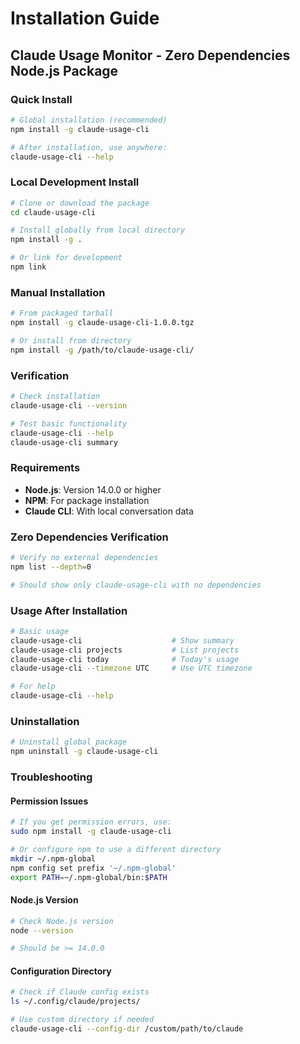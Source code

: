 # Installation Guide

## Claude Usage Monitor - Zero Dependencies Node.js Package

### Quick Install

```bash
# Global installation (recommended)
npm install -g claude-usage-cli

# After installation, use anywhere:
claude-usage-cli --help
```

### Local Development Install

```bash
# Clone or download the package
cd claude-usage-cli

# Install globally from local directory
npm install -g .

# Or link for development
npm link
```

### Manual Installation

```bash
# From packaged tarball
npm install -g claude-usage-cli-1.0.0.tgz

# Or install from directory
npm install -g /path/to/claude-usage-cli/
```

### Verification

```bash
# Check installation
claude-usage-cli --version

# Test basic functionality
claude-usage-cli --help
claude-usage-cli summary
```

### Requirements

- **Node.js**: Version 14.0.0 or higher
- **NPM**: For package installation
- **Claude CLI**: With local conversation data

### Zero Dependencies Verification

```bash
# Verify no external dependencies
npm list --depth=0

# Should show only claude-usage-cli with no dependencies
```

### Usage After Installation

```bash
# Basic usage
claude-usage-cli                    # Show summary
claude-usage-cli projects           # List projects
claude-usage-cli today              # Today's usage
claude-usage-cli --timezone UTC     # Use UTC timezone

# For help
claude-usage-cli --help
```

### Uninstallation

```bash
# Uninstall global package
npm uninstall -g claude-usage-cli
```

### Troubleshooting

#### Permission Issues
```bash
# If you get permission errors, use:
sudo npm install -g claude-usage-cli

# Or configure npm to use a different directory
mkdir ~/.npm-global
npm config set prefix '~/.npm-global'
export PATH=~/.npm-global/bin:$PATH
```

#### Node.js Version
```bash
# Check Node.js version
node --version

# Should be >= 14.0.0
```

#### Configuration Directory
```bash
# Check if Claude config exists
ls ~/.config/claude/projects/

# Use custom directory if needed
claude-usage-cli --config-dir /custom/path/to/claude
```